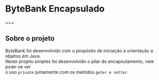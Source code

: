 # **__ByteBank Encapsulado__**  

===

## **__Sobre o projeto__**

ByteBank foi desenvolvido com o propósito de iniciação a orientação a objetos em Java.  
Neste projeto simples foi desenvolvido o pilar do encapsulamento, nele pode-se ver  
o uso ```private``` juntamente com os metódos ```geter e setter```.  

